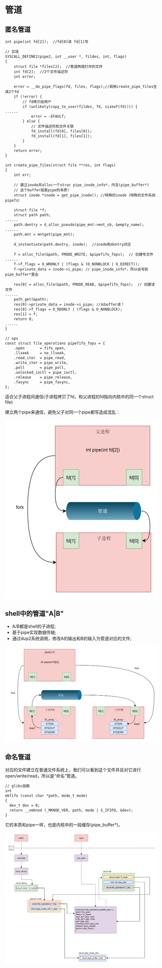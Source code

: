 # 管道

## 匿名管道

```
int pipe(int fd[2]);  //fd[0]读 fd[1]写

// 实现
SYSCALL_DEFINE2(pipe2, int __user *, fildes, int, flags)
{
	struct file *files[2];  //管道两端打开的文件
	int fd[2];  //2个文件描述符
	int error;

	error = __do_pipe_flags(fd, files, flags);//调用create_pipe_files生成2个fd
	if (!error) {
	    // fd拷贝给用户
		if (unlikely(copy_to_user(fildes, fd, sizeof(fd)))) {
......
			error = -EFAULT;
		} else {
		    // 文件描述符和文件关联
			fd_install(fd[0], files[0]);
			fd_install(fd[1], files[1]);
		}
	}
	return error;
}

int create_pipe_files(struct file **res, int flags)
{
	int err;
	
	// 建立inode并alloc一个struc pipe_inode_info*，内含(pipe_buffer*)
	// 这个buffer就是pipe的本质!
	struct inode *inode = get_pipe_inode(); //特殊的inode（特殊的文件系统pipefs）
	
	struct file *f;
	struct path path;
......
	path.dentry = d_alloc_pseudo(pipe_mnt->mnt_sb, &empty_name);
......
	path.mnt = mntget(pipe_mnt);

	d_instantiate(path.dentry, inode);  //inode和dentry对应

	f = alloc_file(&path, FMODE_WRITE, &pipefifo_fops);  // 创建写文件
......
	f->f_flags = O_WRONLY | (flags & (O_NONBLOCK | O_DIRECT));
	f->private_data = inode->i_pipe; // pipe_inode_info*，所以会写到pipe_buffer*里去

	res[0] = alloc_file(&path, FMODE_READ, &pipefifo_fops);  // 创建读文件
......
	path_get(&path);
	res[0]->private_data = inode->i_pipe; //从buffer读！
	res[0]->f_flags = O_RDONLY | (flags & O_NONBLOCK);
	res[1] = f;
	return 0;
......
}

// ops
const struct file_operations pipefifo_fops = {
	.open		= fifo_open,
	.llseek		= no_llseek,
	.read_iter	= pipe_read,
	.write_iter	= pipe_write,
	.poll		= pipe_poll,
	.unlocked_ioctl	= pipe_ioctl,
	.release	= pipe_release,
	.fasync		= pipe_fasync,
};

```

适合父子进程间通信(子进程拷贝了fd，和父进程的fd指向内核中的同一个struct file)

建立两个pipe来通信，避免父子对同一个pipe都写造成混乱：

![image](https://github.com/ingangi/blog/blob/master/img/pipe_use.png)

## shell中的管道"A|B"

- A/B都是shell的子进程;
- 基于pipe实现数据传输;
- 通过dup2系统调用，修改A的输出和B的输入为管道对应的文件;

![image](https://github.com/ingangi/blog/blob/master/img/pipe_shell.png)

## 命名管道

对应的文件建立在普通文件系统上，我们可以看到这个文件并且对它进行open/write/read，所以是“命名”管道。

```
// glibc函数
int
mkfifo (const char *path, mode_t mode)
{
  dev_t dev = 0;
  return __xmknod (_MKNOD_VER, path, mode | S_IFIFO, &dev);
}
```

它的本质和pipe一样，也是内核中的一段缓存(pipe_buffer*)。

![image](https://github.com/ingangi/blog/blob/master/img/fifo_flow.png)